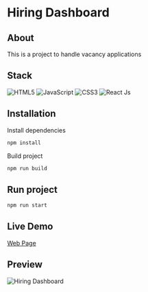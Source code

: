 # Hiring Dashboard

## About

This is a project to handle vacancy applications

## Stack

![HTML5](https://img.shields.io/badge/_-HTML-292e33?style=flat-square&logo=html5&logoColor=fff)
![JavaScript](https://img.shields.io/badge/_-JS-292e33?style=flat-square&logo=javascript&logoColor=fff)
![CSS3](https://img.shields.io/badge/_-CSS3-292e33?style=flat-square&logo=css3&logoColor=fff)
![React Js](https://img.shields.io/badge/_-React_Js-292e33?style=flat-square&logo=react&logoColor=fff)

## Installation

Install dependencies

```bash
npm install
```

Build project

```bash
npm run build
```

## Run project

```bash
npm run start
```

## Live Demo

[Web Page](https://hiring-dashboard-app.herokuapp.com/)

## Preview

![Hiring Dashboard](https://i.imgur.com/k1MsVTI.png)
